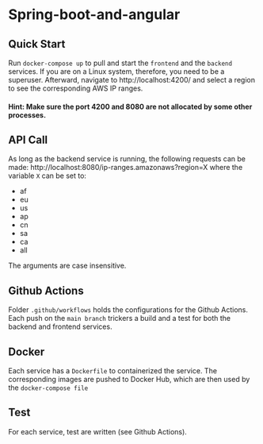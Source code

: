 # Spring-boot-and-angular

## Quick Start
Run `docker-compose up` to pull and start the `frontend` and the `backend` services. If you are on a Linux system, therefore, you need to be a superuser. Afterward, navigate to http://localhost:4200/ and select a region to see the corresponding AWS IP ranges.

#### Hint: Make sure the port 4200 and 8080 are not allocated by some other processes.

## API Call
As long as the backend service is running, the following requests can be made:
http://localhost:8080/ip-ranges.amazonaws?region=X where the variable `X` can be set to: 
  * af 
  * eu
  * us
  * ap
  * cn
  * sa
  * ca
  * all
  
  The arguments are case insensitive.

## Github Actions
Folder `.github/workflows` holds the configurations for the Github Actions.  Each push on the `main branch` trickers a build and a test for both the  backend and frontend services.


## Docker
Each service has a `Dockerfile` to containerized the service. The corresponding images are pushed to Docker Hub, which are then used by the `docker-compose file`

## Test
For each service, test are written (see Github Actions).

